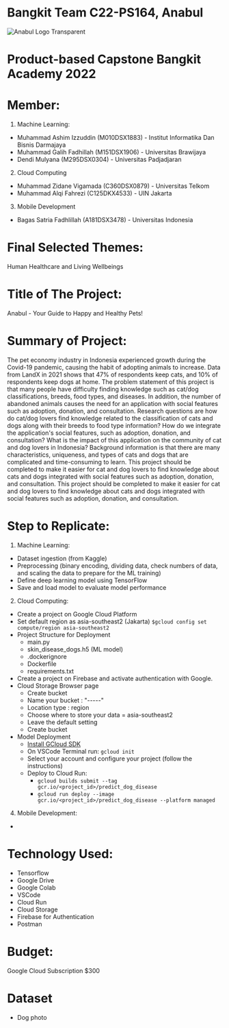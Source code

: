 # Bangkit Team C22-PS164, Anabul
![Anabul Logo Transparent](https://github-production-user-asset-6210df.s3.amazonaws.com/18515456/246032566-fb77a4be-f00a-4d3d-b841-d067a4aa1d60.png)
# Product-based Capstone Bangkit Academy 2022
# Member:
1. Machine Learning:
- Muhammad Ashim Izzuddin (M010DSX1883) - Institut Informatika Dan Bisnis Darmajaya
- Muhammad Galih Fadhillah (M151DSX1906) - Universitas Brawijaya
- Dendi Mulyana (M295DSX0304) - Universitas Padjadjaran
2. Cloud Computing
- Muhammad Zidane Vigamada (C360DSX0879) - Universitas Telkom
- Muhammad Alqi Fahrezi (C125DKX4533) - UIN Jakarta
3. Mobile Development
- Bagas Satria Fadhlillah (A181DSX3478) - Universitas Indonesia
# Final Selected Themes:
Human Healthcare and Living Wellbeings
# Title of The Project:
Anabul - Your Guide to Happy and Healthy Pets!
# Summary of Project:
The pet economy industry in Indonesia experienced growth during the Covid-19 pandemic, causing the habit of adopting animals to increase. Data from LandX in 2021 shows that 47% of respondents keep cats, and 10% of respondents keep dogs at home. The problem statement of this project is that many people have difficulty finding knowledge such as cat/dog classifications, breeds, food types, and diseases. In addition, the number of abandoned animals causes the need for an application with social features such as adoption, donation, and consultation. Research questions are how do cat/dog lovers find knowledge related to the classification of cats and dogs along with their breeds to food type information? How do we integrate the application's social features, such as adoption, donation, and consultation? What is the impact of this application on the community of cat and dog lovers in Indonesia? Background 
information is that there are many characteristics, uniqueness, and types of cats and dogs that are complicated and time-consuming to learn. This project should be completed to make it easier for cat and dog lovers to find knowledge about cats and dogs integrated with social features such as adoption, donation, and consultation. This project should be completed to make it easier for cat and dog lovers to find knowledge about cats and dogs integrated with social features such as adoption, donation, and consultation.
# Step to Replicate:
1. Machine Learning:
- Dataset ingestion (from Kaggle)
- Preprocessing (binary encoding, dividing data, check numbers of data, and scaling the data to prepare for the ML training)
- Define deep learning model using TensorFlow
- Save and load model to evaluate model performance
2. Cloud Computing:
- Create a project on Google Cloud Platform
- Set default region as asia-southeast2 (Jakarta)
``$gcloud config set compute/region asia-southeast2`` 
- Project Structure for Deployment
  - main.py
  - skin_disease_dogs.h5 (ML model)
  - .dockerignore
  - Dockerfile
  - requirements.txt
-  Create a project on Firebase and activate authentication with Google.
-  Cloud Storage Browser page
   - Create bucket
   - Name your bucket : "-----"
   - Location type : region
   - Choose where to store your data = asia-southeast2
   - Leave the default setting
   - Create bucket
-  Model Deployment
    -  [Install GCloud SDK](https://cloud.google.com/sdk/docs/install)
    -  On VSCode Terminal run: ``gcloud init``
    -  Select your account and configure your project (follow the instructions)
    -  Deploy to Cloud Run:
        - ``gcloud builds submit --tag gcr.io/<project_id>/predict_dog_disease``
        - ``gcloud run deploy --image gcr.io/<project_id>/predict_dog_disease --platform managed``
4. Mobile Development:
- 
# Technology Used:
- Tensorflow
- Google Drive
- Google Colab
- VSCode
- Cloud Run
- Cloud Storage
- Firebase for Authentication
- Postman
# Budget:
Google Cloud Subscription $300
# Dataset
- Dog photo

